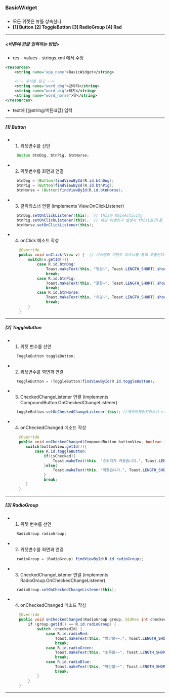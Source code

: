 ### BasicWidget

#####
- 모든 위젯은 뷰를 상속한다.
- **[1] Button**
  **[2] ToggleButton**
  **[3] RadioGroup**
  **[4] Rad**
---
##### <버튼에 한글 입력하는 방법>
- res - values - strings.xml 에서 수정
```xml
<resources>
    <string name="app_name">BasicWidget</string>

    <!-- 주석을 달고 -->
    <string name="word_dog">강아지</string>
    <string name="word_pig">돼지</string>
    <string name="word_horse">말</string>
</resources>
```
- text에 [@string/버튼id값]  입력
---

##### [1] Button
- 1. 위젯변수를 선언
```java
     Button btnDog, btnPig, btnHorse;
```
- 2. 위젯변수를 화면과 연결
```java
     btnDog = (Button)findViewById(R.id.btnDog);
     btnPig = (Button)findViewById(R.id.btnPig);
     btnHorse = (Button)findViewById(R.id.btnHorse);
```
- 3. 클릭리스너 연결   (implements View.OnClickListener)
```java
     btnDog.setOnClickListener(this);  // this는 MainActivity
     btnPig.setOnClickListener(this);  // 해당 이벤트가 발생시 this(뭔가)를 호출해준다.
     btnHorse.setOnClickListener(this);
```
- 4. onClick 메소드 작성
```java
      @Override
      public void onClick(View v) {  // 시스템의 이벤트 리스너를 통해 호출된다.
          switch(v.getId()){
              case R.id.btnDog:
                  Toast.makeText(this, "멍멍~", Toast.LENGTH_SHORT).show();
                  break;
              case R.id.btnPig:
                  Toast.makeText(this, "꿀꿀~", Toast.LENGTH_SHORT).show();
                  break;
              case R.id.btnHorse:
                  Toast.makeText(this, "히잉~", Toast.LENGTH_SHORT).show();
                  break;
          }
      }
```
---
##### [2] ToggleButton
- 1. 위젯 변수를 선언
```java
     ToggleButton toggleButton;
```
- 2. 위젯변수를 화면과 연결
```java
     toggleButton = (ToggleButton)findViewById(R.id.toggleButton);
```
- 3. CheckedChangeListener 연결   (implements CompoundButton.OnCheckedChangeListener)
```java
     toggleButton.setOnCheckedChangeListener(this); //체크드체인지리스너 <- ! 클릭 리스너가 아님.
```
- 4. onCheckedChanged 메소드 작성
```java
      @Override
      public void onCheckedChanged(CompoundButton buttonView, boolean isChecked) {
         switch(buttonView.getId()){
             case R.id.toggleButton:
                 if(isChecked){
                     Toast.makeText(this, "스위치가 켜졌습니다.", Toast.LENGTH_SHORT).show();
                 }else{
                     Toast.makeText(this, "꺼졌습니다.", Toast.LENGTH_SHORT).show();
                 }
                 break;
         }
      }
```
---

##### [3] RadioGroup
- 1. 위젯 변수를 선언
```java
     RadioGroup radioGroup;
```
- 2. 위젯변수를 화면과 연결
```java
     radioGroup = (RadioGroup) findViewById(R.id.radioGroup);
```
- 3. CheckedChangeListener 연결   (implements RadioGroup.OnCheckedChangeListener)
```java
     radioGroup.setOnCheckedChangeListener(this);
```
- 4. onCheckedChanged 메소드 작성
```java
      @Override
      public void onCheckedChanged(RadioGroup group, @IdRes int checkedId) {
          if (group.getId() == R.id.radioGroup) {
              switch (checkedId) {
                  case R.id.radioRed:
                      Toast.makeText(this, "빨간불~~.", Toast.LENGTH_SHORT).show();
                      break;
                  case R.id.radioGreen:
                      Toast.makeText(this, "초록불~~", Toast.LENGTH_SHORT).show();
                      break;
                  case R.id.radioBlue:
                      Toast.makeText(this, "파란불~~", Toast.LENGTH_SHORT).show();
                      break;
              }
          }
      }
```
---
